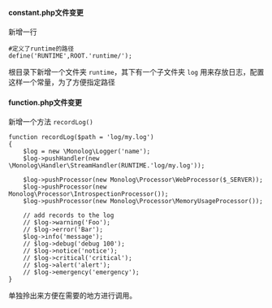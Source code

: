 #### constant.php文件变更
新增一行

    #定义了runtime的路径
    define('RUNTIME',ROOT.'runtime/');

根目录下新增一个文件夹 `runtime`，其下有一个子文件夹 `log` 用来存放日志，配置这样一个常量，为了方便指定路径

#### function.php文件变更
新增一个方法 `recordLog()`

    function recordLog($path = 'log/my.log')
    {
        $log = new \Monolog\Logger('name');
        $log->pushHandler(new \Monolog\Handler\StreamHandler(RUNTIME.'log/my.log'));

        $log->pushProcessor(new Monolog\Processor\WebProcessor($_SERVER));
        $log->pushProcessor(new Monolog\Processor\IntrospectionProcessor());
        $log->pushProcessor(new Monolog\Processor\MemoryUsageProcessor());

        // add records to the log
        // $log->warning('Foo');
        // $log->error('Bar');
        $log->info('message');
        // $log->debug('debug 100');
        // $log->notice('notice');
        // $log->critical('critical');
        // $log->alert('alert');
        // $log->emergency('emergency');
    }

单独拎出来方便在需要的地方进行调用。